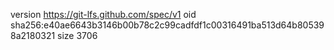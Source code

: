 version https://git-lfs.github.com/spec/v1
oid sha256:e40ae6643b3146b00b78c2c99cadfdf1c00316491ba513d64b805398a2180321
size 3706
